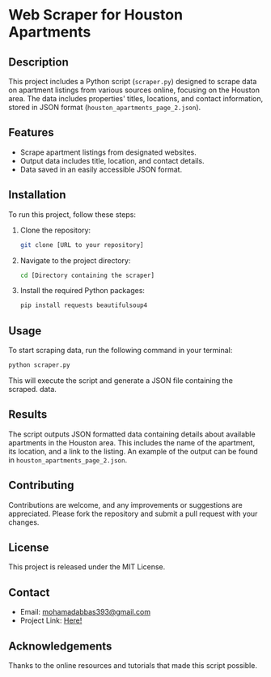 # Web Scraper for Houston Apartments

## Description
This project includes a Python script (`scraper.py`) designed to scrape data on apartment listings from various sources online, focusing on the Houston area. The data includes properties' titles, locations, and contact information, stored in JSON format (`houston_apartments_page_2.json`).

## Features
- Scrape apartment listings from designated websites.
- Output data includes title, location, and contact details.
- Data saved in an easily accessible JSON format.

## Installation
To run this project, follow these steps:
1. Clone the repository:
   ```bash
   git clone [URL to your repository]
   ```
2. Navigate to the project directory:
   ```bash
   cd [Directory containing the scraper]
   ```
3. Install the required Python packages:
   ```bash
   pip install requests beautifulsoup4
   ```

## Usage
To start scraping data, run the following command in your terminal:
```bash
python scraper.py
```
This will execute the script and generate a JSON file containing the scraped. data.

## Results
The script outputs JSON formatted data containing details about available apartments in the Houston area. This includes the name of the apartment, its location, and a link to the listing. An example of the output can be found in `houston_apartments_page_2.json`.

## Contributing
Contributions are welcome, and any improvements or suggestions are appreciated. Please fork the repository and submit a pull request with your changes.

## License
This project is released under the MIT License.

## Contact
- Email: mohamadabbas393@gmail.com
- Project Link: [Here!](https://github.com/MohammadAbbas393/ApScraper/)

## Acknowledgements
Thanks to the online resources and tutorials that made this script possible.
